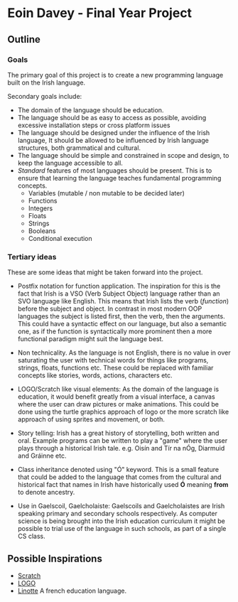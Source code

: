 # Eoin Davey - Final Year Project

## Outline

### Goals

The primary goal of this project is to create a new programming language built on the Irish language.

Secondary goals include:

- The domain of the language should be education.
- The language should be as easy to access as possible, avoiding excessive installation steps or cross platform issues
- The language should be designed under the influence of the Irish language, It should be allowed to be influenced by Irish language structures, both grammatical and cultural.
- The language should be simple and constrained in scope and design, to keep the language accessible to all.
- _Standard_ features of most languages should be present. This is to ensure that learning the language teaches fundamental programming concepts.
    - Variables (mutable / non mutable to be decided later)
    - Functions
    - Integers
    - Floats
    - Strings
    - Booleans
    - Conditional execution

### Tertiary ideas
These are some ideas that might be taken forward into the project.

- Postfix notation for function application. The inspiration for this is the fact that Irish is a VSO (Verb Subject Object) language rather than an SVO language like English. This means that Irish lists the verb (*function*) before the subject and object. In contrast in most modern OOP languages the subject is listed first, then the verb, then the arguments. This could have a syntactic effect on our language, but also a semantic one, as if the function is syntactically more prominent then a more functional paradigm might suit the language best.

- Non technicality. As the language is not English, there is no value in over saturating the user with technical words for things like programs, strings, floats, functions etc. These could be replaced with familiar concepts like stories, words, actions, characters etc.

- LOGO/Scratch like visual elements: As the domain of the language is education, it would benefit greatly from a visual interface, a canvas where the user can draw pictures or make animations. This could be done using the turtle graphics approach of logo or the more scratch like approach of using sprites and movement, or both.

- Story telling: Irish has a great history of storytelling, both written and oral. Example programs can be written to play a "game" where the user plays through a historical Irish tale. e.g. Oisín and Tír na nÓg, Diarmuid and Gráinne etc.

- Class inheritance denoted using "Ó" keyword. This is a small feature that could be added to the language that comes from the cultural and historical fact that names in Irish have historically used **Ó** meaning **from** to denote ancestry.

- Use in Gaelscoil, Gaelcholaiste: Gaelscoils and Gaelcholaistes are Irish speaking primary and secondary schools respectively. As computer science is being brought into the Irish education curriculum it might be possible to trial use of the language in such schools, as part of a single CS class.

## Possible Inspirations
- [Scratch](https://scratch.mit.edu/)
- [LOGO](https://en.wikipedia.org/wiki/Logo_(programming_language))
- [Linotte](https://en.wikipedia.org/wiki/Linotte) A french education language.
